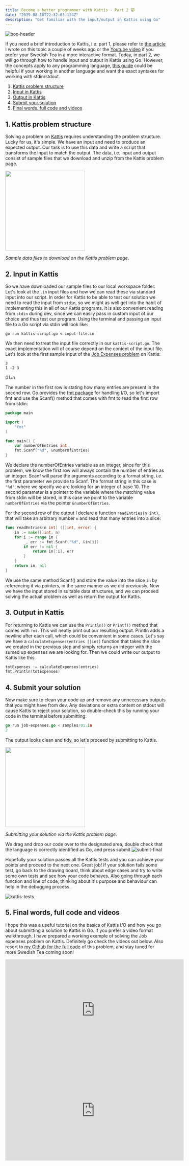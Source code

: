 ```yaml
---
title: Become a better programmer with Kattis - Part 2 🐱
date: "2019-08-10T22:32:03.124Z"
description: "Get familiar with the input/output in Kattis using Go"
---
```


![box-header](box-header-1.jpg)

If you need a brief introduction to Kattis, i.e. part 1, please refer to <a href="/kattis-intro-1">the article</a> I wrote on this topic a couple of weeks ago or the <a href="https://youtu.be/V0PUy29vFd8">Youtube video</a> if you prefer your Swedish Tea in a more interactive format. Today, in part 2, we will go through how to handle input and output in Kattis using Go. However, the concepts apply to any programming language, [this guide](https://open.kattis.com/help) could be helpful if your working in another language and want the exact syntaxes for working with stdin/stdout.

1. [Kattis problem structure](#problem-structure)
2. [Input in Kattis](#input)
3. [Output in Kattis](#output)
4. [Submit your solution](#submit)
5. [Final words, full code and videos](#final-words)

## <a name="problem-structure"> 1. Kattis problem structure</a>

Solving a problem on [Kattis](https://open.kattis.com) requires understanding the problem structure. Lucky for us, it's simple. We have an input and need to produce an expected output. Our task is to use this data and write a script that transforms the input to match the output. The data, i.e. input and output consist of sample files that we download and unzip from the Kattis problem page.

<img src="qaly-problem.png" width="250px"/>

_Sample data files to download on the Kattis problem page_.



## <a name="input">2. Input in Kattis</a>

So we have downloaded our sample files to our local workspace folder. Let's look at the `.in` input files and how we can read these via standard input into our script. In order for Kattis to be able to test our solution we need to read the input from `stdin`, so we might as well get into the habit of implementing this in all of our Kattis programs. It is also convenient reading from `stdin` during dev, since we can easily pass in custom input of our choice and thus test our program. Using the terminal and passing an input file to a Go script via stdin will look like:

```shell
go run kattis-script.go < input-file.in
```

We then need to treat the input file correctly in our `kattis-script.go`. The exact implementation will of course depend on the content of the input file. Let's look at the first sample input of the [Job Expenses problem](https://open.kattis.com/problems/jobexpenses/statistics) on Kattis:

```in
3
1 -2 3
```

*01.in*

The number in the first row is stating how many entries are present in the second row. Go provides the [fmt package](https://golang.org/pkg/fmt/) for handling I/O, so let's import fmt and use the Scanf() method that comes with fmt to read the first row from stdin:

```go
package main

import (
	"fmt"
)

func main() {
	var numberOfEntries int
	fmt.Scanf("%d", &numberOfEntries)
}
```

We declare the numberOfEntries variable as an integer, since for this problem, we know the first row will always contain the number of entries as an integer. Scanf will parse the arguments according to a format string, i.e. the first parameter we provide to Scanf. The format string in this case is `"%d"`, where we specify we are looking for an integer of base 10. The second parameter is a pointer to the variable where the matching value from stdin will be stored, in this case we point to the variable `numberOfEntries` via the pointer `&numberOfEntries`.

For the second row of the output I declare a function `readEntries(n int)`, that will take an arbitrary number `n` and read that many entries into a slice:

```go
func readEntries(n int) ([]int, error) {
	in := make([]int, n)
	for i := range in {
		_, err := fmt.Scanf("%d", &in[i])
		if err != nil {
			return in[:i], err
		}
	}
	return in, nil
}
```

We use the same method Scanf() and store the value into the slice `in` by referencing it via pointers, in the same manner as we did previously. Now we have the input stored in suitable data structures, and we can proceed solving the actual problem as well as return the output for Kattis.

## <a name="output">3. Output in Kattis</a>

For returning to Kattis we can use the `Println()` or `Printf()` method that comes with `fmt`. This will neatly print out our resulting output. Println adds a newline after each call, which could be convenient in some cases. Let's say we have a `calculateExpenses(entries []int)` function that takes the slice we created in the previous step and simply returns an integer with the sumed up expenses we are looking for. Then we could write our output to Kattis like this:

```go
totExpenses := calculateExpenses(entries)
fmt.Println(totExpenses)
```

## <a name="submit-to-judge">4. Submit your solution</a>

Now make sure to clean your code up and remove any unnecessary outputs that you might have from dev. Any deviations or extra content on stdout will cause Kattis to reject your solution, so double-check this by running your code in the terminal before submitting:

```go
go run job-expenses.go < samples/01.in
2
```

The output looks clean and tidy, so let's proceed by submitting to Kattis.

<img src="qaly-submit.png" width="250px"/>

*Submitting your solution via the Kattis problem page*.



We drag and drop our code over to the designated area, double check that the language is correctly identified as Go, and press submit.![submit-final](img/submit-final.png)

Hopefully your solution passes all the Kattis tests and you can achieve your points and proceed to the next one. Great job! If your solution fails some test, go back to the drawing board, think about edge cases and try to write some own tests and see how your code behaves. Also going through each function and line of code, thinking about it's purpose and behaviour can help in the debugging process.

![kattis-tests](img/kattis-tests.png)



## <a name="final-words">5. Final words, full code and videos</a>

I hope this was a useful tutorial on the basics of Kattis I/O and how you go about submitting a solution to Kattis in Go. If you prefer a video format walkthrough, I have prepared a working example of solving the Job expenses problem on Kattis. Definitely go check the videos out below. Also resort to [my Github for the full code](https://github.com/rintala/kattis-solutions/tree/master/job-expenses) of this problem, and stay tuned for more Swedish Tea coming soon!

<iframe width="560" height="315" src="https://www.youtube.com/embed/V0PUy29vFd8" frameborder="0" allow="accelerometer; autoplay; encrypted-media; gyroscope; picture-in-picture" allowfullscreen></iframe>

<iframe width="560" height="315" src="https://www.youtube.com/embed/67qMDDvhNz0" frameborder="0" allow="accelerometer; autoplay; encrypted-media; gyroscope; picture-in-picture" allowfullscreen></iframe>